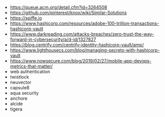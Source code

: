 - https://queue.acm.org/detail.cfm?id=3264508
- https://github.com/pinterest/knox/wiki/Similar-Solutions
- https://spiffe.io
- https://www.hashicorp.com/resources/adobe-100-trillion-transactions-hashicorp-vault
- https://www.darkreading.com/attacks-breaches/zero-trust-the-way-forward-in-cybersecurity/a/d-id/1327827
- https://blog.centrify.com/centrify-identity-hashicorp-vault/amp/
- https://www.lighthousecs.com/blog/managing-secrets-with-hashicorp-vault
- https://www.nowsecure.com/blog/2019/02/27/mobile-app-devops-metrics-that-matter/
- web authentication
- twistlock
- neuvector
- capsule8
- aqua security
- anchore
- alcide
- tigera
